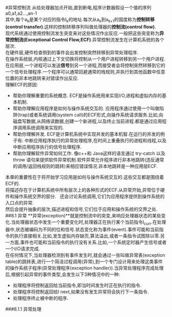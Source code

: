 #异常控制流
 从给处理器加点开始,直到断电,程序计数器假设一个值的序列a0,a1,a2...,an-1  
 其中,每个a<sub>k</sub>是某个对应的指令I<sub>k</sub>的地址.每次从a<sub>k</sub>到a<sub>k+1</sub>的国度称为**控制转移(control transfer)**.这样的控制转移序列叫做处理器的**控制流(control flow)**.  
 现代系统通过使用控制流发生突变来对这些情况作出反应.一般把这些突变称为**异常控制流(Exceptional Control Flow,ECF)**.异常控制流发生在计算机系统的各个层次.  
 在硬件层,硬件检查侧到的事件会出发控制突然转移到异常处理程序.  
 在操作系统层,内核通过上下文切换将控制从一个用户进程转移到另一个用户进程.  
 在应用层,一个进程可以发送**信号**到另一个进程,而接受者会将控制突然转移到它的一个信号处理程序.一个程序可以通常回避通常的栈规则,并执行到其他函数中任意位置的非本地跳转来对错误作出反应.  
 理解ECF的原因:  
 + 帮助你理解重要的系统概念. ECF是操作系统用来实现I/O,进程和虚拟内存的基本机制.  
 + 帮助你理解应用程序是如何与操作系统交互的. 应用程序通过使用一个叫做陷阱(trap)或者系统调用(system call)的ECF形式,向操作系统请求服务.比如,向磁盘写数据,从网络读数据,创建一个新进程,以及终止当前进程.都是通过应用程序调用系统调用来实现的.  
 + 帮助你理解并发. ECF是计算机系统中实现并发的基本机智.在运行的并发的例子有: 中断应用程序执行的异常处理程序,在时间上重叠执行的进程和线程,以及中断应用程序执行的信号处理程序.  
 + 帮助你理解软件异常如何工作. 像c++和 Java这样的语言通过 try-catch 以及 throw 语句来提供软件异常机制.软件异常允许程序进行非本地跳转(违反通常的调用/返回栈规则的跳转)来相应错误情况.非本地跳转是一种应用层ECF.  

本章的重要性在于将开始学习应用是如何与操作系统交互的.这些交互都是围绕着ECF的.  
将描述存在于计算机系统中所有层次上的各种形式的ECF.从异常开始,异常位于硬件和操作系统交界的部分.  
还会讨论系统调用,它们为应用程序提供到操作系统的入口点的异常.  
然后会提升抽象的层次,描述进程和信号,它们位于应用和操作系统的交界之处.  
##8.1 异常
 **异常(exception)**就是控制流中的突变,来响应处理器状态的某些变化.当处理器状态中发生一个重要变化时,处理器正在执行某个当前指令I<sub>curr</sub>.在处理器中,状态被编码为不同的位和信号.状态变化称为事件(event).事件可能和当前指令的执行直接相关.比如,发生虚拟内存缺页,算法溢出,或者一条指令试图除以零.另一方面,事件也可能和当前指令的执行没有关系.比如,一个系统定时器产生信号或者一个I/O请求完成.  
 在任何情况下,当处理器检测到有事件发生时,就会通过一张叫做异常表(exception table)的跳转表,进行一个简洁过程调用(异常),到一个专门设计用来处理这类事件的操作系统子程序(异常处理程序(exception handler)).当异常处理程序完成处理后,根据引起异常的事件类型,会发生以下3种情况中的一种:  
 + 处理程序将控制返回给当前指令,即当时间发生时正在执行的指令.  
 + 处理程序将控制返回给I next,如果没有发生异常将会执行下一条指令.  
 + 处理程序终止被中断的程序.  

###8.1.1 异常处理
